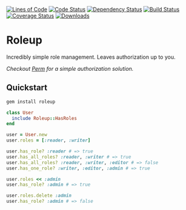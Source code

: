 [![Lines of Code](http://img.shields.io/badge/lines_of_code-60-brightgreen.svg?style=flat)](http://blog.codinghorror.com/the-best-code-is-no-code-at-all/)
[![Code Status](http://img.shields.io/codeclimate/github/hopsoft/roleup.svg?style=flat)](https://codeclimate.com/github/hopsoft/roleup)
[![Dependency Status](http://img.shields.io/gemnasium/hopsoft/roleup.svg?style=flat)](https://gemnasium.com/hopsoft/roleup)
[![Build Status](http://img.shields.io/travis/hopsoft/roleup.svg?style=flat)](https://travis-ci.org/hopsoft/roleup)
[![Coverage Status](https://img.shields.io/coveralls/hopsoft/roleup.svg?style=flat)](https://coveralls.io/r/hopsoft/roleup?branch=master)
[![Downloads](http://img.shields.io/gem/dt/roleup.svg?style=flat)](http://rubygems.org/gems/roleup)

# Roleup

Incredibly simple role management.
Leaves authorization up to you.

_Checkout [Perm](https://github.com/hopsoft/perm) for a simple authorization solution._

## Quickstart

```sh
gem install roleup
```

```ruby
class User
  include Roleup::HasRoles
end

user = User.new
user.roles = [:reader, :writer]

user.has_role? :reader # => true
user.has_all_roles? :reader, :writer # => true
user.has_all_roles? :reader, :writer, :editor # => false
user.has_one_role? :writer, :editor, :admin # => true

user.roles << :admin
user.has_role? :admin # => true

user.roles.delete :admin
user.has_role? :admin # => false
```
